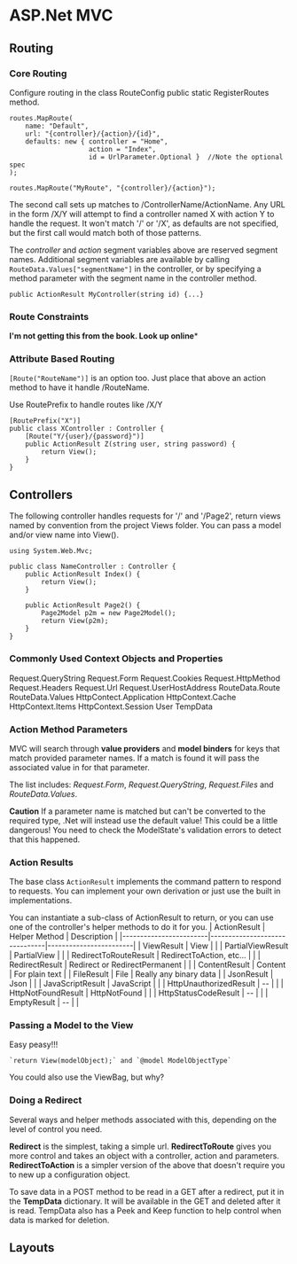 ASP.Net MVC
=======================

Routing
----------

### Core Routing

Configure routing in the class RouteConfig public static RegisterRoutes method.

```
routes.MapRoute(
    name: "Default",
    url: "{controller}/{action}/{id}",
    defaults: new { controller = "Home", 
                    action = "Index", 
                    id = UrlParameter.Optional }  //Note the optional spec
);

routes.MapRoute("MyRoute", "{controller}/{action}");
```

The second call sets up matches to /ControllerName/ActionName. Any URL
in the form /X/Y will attempt to find a controller named X with action
Y to handle the request. It won't match '/' or '/X', as defaults are
not specified, but the first call would match both of those patterns.

The *controller* and *action* segment variables above are reserved
segment names. Additional segment variables are available by calling
`RouteData.Values["segmentName"]` in the controller, or by specifying
a method parameter with the segment name in the controller method.

```
public ActionResult MyController(string id) {...}
```


### Route Constraints
**I'm not getting this from the book. Look up online***


### Attribute Based Routing

`[Route("RouteName")]` is an option too. Just place that above an
action method to have it handle /RouteName.

Use RoutePrefix to handle routes like /X/Y
```
[RoutePrefix("X")]
public class XController : Controller {
    [Route("Y/{user}/{password}")]
    public ActionResult Z(string user, string password) {
        return View();
    }
}
```


Controllers
---------------
The following controller handles requests for '/' and '/Page2', return
views named by convention from the project Views folder. You can pass
a model and/or view name into View().
```
using System.Web.Mvc;

public class NameController : Controller {
    public ActionResult Index() {
        return View();
    }
    
    public ActionResult Page2() {
        Page2Model p2m = new Page2Model();
        return View(p2m);
    }
}
```

### Commonly Used Context Objects and Properties
Request.QueryString
Request.Form
Request.Cookies
Request.HttpMethod
Request.Headers
Request.Url
Request.UserHostAddress
RouteData.Route
RouteData.Values
HttpContect.Application
HttpContext.Cache
HttpContext.Items
HttpContext.Session
User
TempData

### Action Method Parameters
MVC will search through **value providers** and **model binders** for
keys that match provided parameter names. If a match is found it will
pass the associated value in for that parameter.

The list includes: *Request.Form*, *Request.QueryString*, *Request.Files*
and *RouteData.Values*.

**Caution**
If a parameter name is matched but can't be converted to the required
type, .Net will instead use the default value! This could be a little
dangerous! You need to check the ModelState's validation errors to
detect that this happened.

### Action Results
The base class `ActionResult` implements the command pattern to
respond to requests. You can implement your own derivation or just use
the built in implementations.


You can instantiate a sub-class of ActionResult to return, or you can
use one of the controller's helper methods to do it for you.
| ActionResult           | Helper Method                 | Description            |
|------------------------|-------------------------------|------------------------|
| ViewResult             | View                          |                        |
| PartialViewResult      | PartialView                   |                        |
| RedirectToRouteResult  | RedirectToAction, etc...      |                        |
| RedirectResult         | Redirect or RedirectPermanent |                        |
| ContentResult          | Content                       | For plain text         |
| FileResult             | File                          | Really any binary data |
| JsonResult             | Json                          |                        |
| JavaScriptResult       | JavaScript                    |                        |
| HttpUnauthorizedResult | --                            |                        |
| HttpNotFoundResult     | HttpNotFound                  |                        |
| HttpStatusCodeResult   | --                            |                        |
| EmptyResult            | --                            |                        |


### Passing a Model to the View
Easy peasy!!!

    `return View(modelObject);` and `@model ModelObjectType`
    
You could also use the ViewBag, but why?


### Doing a Redirect
Several ways and helper methods associated with this, depending on the
level of control you need.

**Redirect** is the simplest, taking a simple url.
**RedirectToRoute** gives you more control and takes an object with a
controller, action and parameters.
**RedirectToAction** is a simpler version of the above that doesn't
require you to new up a configuration object.

To save data in a POST method to be read in a GET after a redirect,
put it in the **TempData** dictionary. It will be available in the GET
and deleted after it is read. TempData also has a Peek and Keep
function to help control when data is marked for deletion.

Layouts
----------
